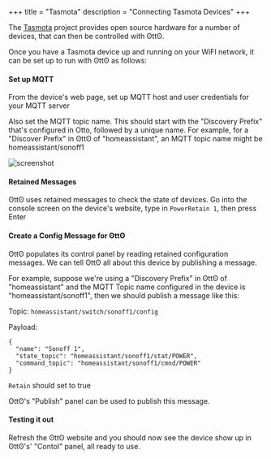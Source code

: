 +++
title = "Tasmota"
description = "Connecting Tasmota Devices"
+++

The [Tasmota](https://github.com/arendst/Sonoff-Tasmota/wiki) project provides open source hardware for a number of devices, that can then be controlled with ʘttʘ.

Once you have a Tasmota device up and running on your WiFI network, it can be set up to run with ʘttʘ as follows:

#### Set up MQTT

From the device's web page, set up MQTT host and user credentials for your MQTT server

Also set the MQTT topic name. This should start with the "Discovery Prefix" that's configured in Otto, followed by a unique name. For example, for a "Discover Prefix" in ʘttʘ of "homeassistant", an MQTT topic name might be homeassistant/sonoff1

![screenshot](tasmota-screenshot.png)

#### Retained Messages

ʘttʘ uses retained messages to check the state of devices. Go into the console screen on the device's website, type in `PowerRetain 1`, then press Enter

#### Create a Config Message for ʘttʘ

ʘttʘ populates its control panel by reading retained configuration messages. We can tell ʘttʘ all about this device by publishing a message.

For example, suppose we're using a "Discovery Prefix" in ʘttʘ of "homeassistant" and the MQTT Topic name configured in the device is "homeassistant/sonoff1", then we should publish a message like this:


Topic: `homeassistant/switch/sonoff1/config`

Payload:
```
{  
  "name": "Sonoff 1",
  "state_topic": "homeassistant/sonoff1/stat/POWER",
  "command_topic": "homeassistant/sonoff1/cmnd/POWER"
}
```

`Retain` should set to true


ʘttʘ's "Publish" panel can be used to publish this message.

#### Testing it out

Refresh the ʘttʘ website and you should now see the device show up in ʘttʘ's' "Contol" panel, all ready to use.
